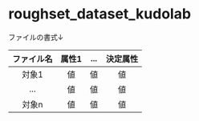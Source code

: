 # roughset_dataset_kudolab

ファイルの書式↓

|ファイル名|属性1|...|決定属性|
|:--------:|:-------:|:------------:|:--:|
| 対象1 |  値 |   値       |値|
| ...     | 値    | 値 |値|
| 対象n       | 値 | 値  |値|

